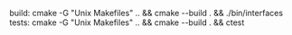 build:
cmake -G "Unix Makefiles" .. && cmake --build . && ./bin/interfaces
tests:
cmake -G "Unix Makefiles" .. && cmake --build . && ctest